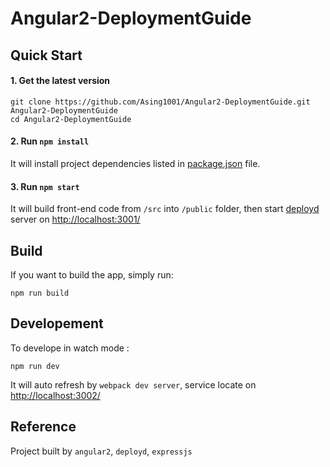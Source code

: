 # Angular2-DeploymentGuide
## Quick Start

#### 1. Get the latest version
```shell
git clone https://github.com/Asing1001/Angular2-DeploymentGuide.git Angular2-DeploymentGuide
cd Angular2-DeploymentGuide
````
#### 2. Run `npm install`

It will install project dependencies listed in [package.json](./package.json) file.

#### 3. Run `npm start`
It will build front-end code from `/src` into 
`/public` folder, then start [deployd](http://deployd.com/) server on [http://localhost:3001/](http://localhost:3001/)

## Build
If you want to build the app, simply run:

```shell
npm run build
```

## Developement

To develope in watch mode :
````shell 
npm run dev
````
It will auto refresh by `webpack dev server`, service locate on [http://localhost:3002/](http://localhost:3002/)

## Reference
Project built by `angular2`, `deployd`, `expressjs`

